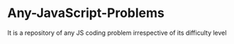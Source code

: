 # Any-JavaScript-Problems
It is a repository of any JS coding problem irrespective of its difficulty level
